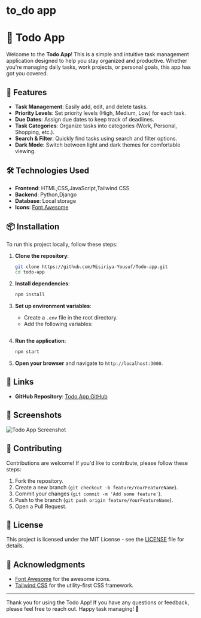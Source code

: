 # to_do app
# 📝 Todo App

Welcome to the **Todo App**! This is a simple and intuitive task management application designed to help you stay organized and productive. Whether you're managing daily tasks, work projects, or personal goals, this app has got 
you covered.

## 🚀 Features

- **Task Management**: Easily add, edit, and delete tasks.
- **Priority Levels**: Set priority levels (High, Medium, Low) for each task.
- **Due Dates**: Assign due dates to keep track of deadlines.
- **Task Categories**: Organize tasks into categories (Work, Personal, Shopping, etc.).
- **Search & Filter**: Quickly find tasks using search and filter options.
- **Dark Mode**: Switch between light and dark themes for comfortable viewing.

## 🛠️ Technologies Used

- **Frontend**: HTML,CSS,JavaScript,Tailwind CSS
- **Backend**: Python,Django
- **Database**: Local storage
- **Icons**: [Font Awesome](https://fontawesome.com/)

## 📦 Installation

To run this project locally, follow these steps:

1. **Clone the repository**:
   ```bash
   git clone https://github.com/Misiriya-Yousuf/Todo-app.git
   cd todo-app
   ```

2. **Install dependencies**:
   ```bash
   npm install
   ```

3. **Set up environment variables**:
   - Create a `.env` file in the root directory.
   - Add the following variables:
     ```env
     ```

4. **Run the application**:
   ```bash
   npm start
   ```

5. **Open your browser** and navigate to `http://localhost:3000`.

## 🔗 Links

- **GitHub Repository**: [Todo App GitHub](https://github.com/Misiriya-Yousuf/Todo-app.git)

## 📸 Screenshots

![Todo App Screenshot](/screenshots/todo-app.png)

## 🤝 Contributing

Contributions are welcome! If you'd like to contribute, please follow these steps:

1. Fork the repository.
2. Create a new branch (`git checkout -b feature/YourFeatureName`).
3. Commit your changes (`git commit -m 'Add some feature'`).
4. Push to the branch (`git push origin feature/YourFeatureName`).
5. Open a Pull Request.

## 📄 License

This project is licensed under the MIT License - see the [LICENSE](LICENSE) file for details.

## 🙏 Acknowledgments

- [Font Awesome](https://fontawesome.com/) for the awesome icons.
- [Tailwind CSS](https://tailwindcss.com/) for the utility-first CSS framework.
---

Thank you for using the Todo App! If you have any questions or feedback, please feel free to reach out. Happy task managing! 🎉